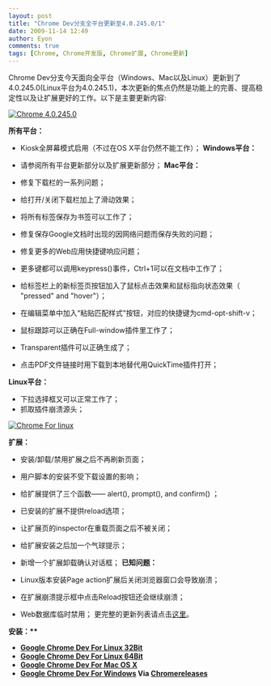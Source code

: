 ```yaml
---
layout: post
title: "Chrome Dev分支全平台更新至4.0.245.0/1"
date: 2009-11-14 12:49
author: Eyon
comments: true
tags: [Chrome, Chrome开发版, Chrome扩展, Chrome更新]
---
```

Chrome Dev分支今天面向全平台（Windows、Mac以及Linux）更新到了4.0.245.0(Linux平台为4.0.245.1)，本次更新的焦点仍然是功能上的完善、提高稳定性以及让扩展更好的工作。以下是主要更新内容:

<a href="http://img.chromi.org/2009/11/Chrome-4.0.245.0.png">![Chrome 4.0.245.0](http://img.chromi.org/2009/11/Chrome-4.0.245.0.png "Chrome 4.0.245.0")</a>

**所有平台：**


*   Kiosk全屏幕模式启用（不过在OS X平台仍然不能工作）；
**Windows平台：**


*   请参阅所有平台更新部分以及扩展更新部分；
**Mac平台：**


*   修复下载栏的一系列问题；
*   给打开/关闭下载栏加上了滑动效果；
*   将所有标签保存为书签可以工作了；
*   修复保存Google文档时出现的因网络问题而保存失败的问题；
*   修复更多的Web应用快捷键响应问题；
*   更多键都可以调用keypress()事件，Ctrl+1可以在文档中工作了；
*   给标签栏上的新标签页按钮加入了鼠标点击效果和鼠标指向状态效果（ "pressed" and "hover"）；
*   在编辑菜单中加入“粘贴匹配样式”按钮，对应的快捷键为cmd-opt-shift-v；
*   鼠标跟踪可以正确在Full-window插件里工作了；
*   Transparent插件可以正确生成了；
*   点击PDF文件链接时用下载到本地替代用QuickTime插件打开；<!--more-->

**Linux平台：**


*   下拉选择框又可以正常工作了；
*   抓取插件崩溃源头；

<a href="http://img.chromi.org/2009/11/Chrome-For-linux.png">![Chrome For linux](http://img.chromi.org/2009/11/Chrome-For-linux.png "Chrome For linux")</a>

**扩展：**


*   安装/卸载/禁用扩展之后不再刷新页面；
*   用户脚本的安装不受下载设置的影响；
*   给扩展提供了三个函数—— alert(), prompt(), and confirm() ；
*   已安装的扩展不提供reload选项；
*   让扩展页的inspector在重载页面之后不被关闭；
*   给扩展安装之后加一个气球提示；
*   新增一个扩展卸载确认对话框；
**已知问题：**


*   Linux版本安装Page action扩展后关闭浏览器窗口会导致崩溃；
*   在扩展崩溃提示框中点击Reload按钮还会继续崩溃；
*   Web数据库临时禁用；
更完整的更新列表请点击[这里](http://build.chromium.org/buildbot/perf/dashboard/ui/changelog.html?url=/trunk/src&amp;range=31087:31763&amp;mode=html)。

<strong style="font-weight: bold;">安装：**


*   <span style="background-color: #ffffff;">[Google Chrome Dev For Linux 32Bit](http://www.google.com/chrome/intl/en/eula_dev.html?dl=unstable_i386_deb)</span>
*   <span style="background-color: #ffffff;">[Google Chrome Dev For Linux 64Bit](http://www.google.com/chrome/intl/en/eula_dev.html?dl=unstable_amd64_deb)</span>
*   <span style="background-color: #ffffff;">[Google Chrome Dev For Mac OS X](http://www.google.com/chrome/intl/en/eula_dev.html?dl=mac)</span>
*   [Google Chrome Dev For Windows](http://www.google.com/chrome/eula.html?extra=devchannel)
Via [Chromereleases](http://googlechromereleases.blogspot.com/2009/11/dev-channel-update_13.html)


